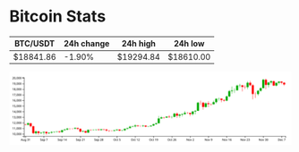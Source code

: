 # Bitcoin Stats

BTC/USDT|24h change|24h high|24h low|
|---|---|---|---|
|$18841.86|-1.90%|$19294.84|$18610.00|

<img src="./chart.svg">
